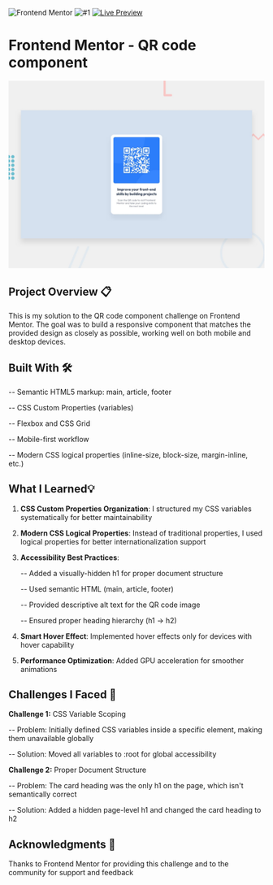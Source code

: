 ![Frontend Mentor](https://img.shields.io/badge/Frontend%20Mentor-Challenge-4BC0F0?logo=frontendmentor&logoColor=white) ![#1](https://img.shields.io/badge/%231-red) [![Live Preview](https://img.shields.io/badge/Live-Preview-green)](https://твоя-ссылка-на-live-preview)



# Frontend Mentor - QR code component

![Design preview for the QR code component coding challenge](./preview.jpg)

## Project Overview 📋 

This is my solution to the QR code component challenge on Frontend Mentor.
The goal was to build a responsive component that matches the provided design as closely as possible, working well on both mobile and desktop devices.

## Built With 🛠️

-- Semantic HTML5 markup: main, article, footer

-- CSS Custom Properties (variables)

-- Flexbox and CSS Grid

-- Mobile-first workflow

-- Modern CSS logical properties (inline-size, block-size, margin-inline, etc.)

##  What I Learned💡

1. **CSS Custom Properties Organization**: I structured my CSS variables systematically for better maintainability
2. **Modern CSS Logical Properties**: Instead of traditional properties, I used logical properties for better internationalization support
3. **Accessibility Best Practices**:

   -- Added a visually-hidden h1 for proper document structure
   
   -- Used semantic HTML (main, article, footer)
   
   -- Provided descriptive alt text for the QR code image

   -- Ensured proper heading hierarchy (h1 → h2)

4. **Smart Hover Effect**: Implemented hover effects only for devices with hover capability
5. **Performance Optimization**: Added GPU acceleration for smoother animations
   

## Challenges I Faced 🚧

**Challenge 1:** CSS Variable Scoping

-- Problem: Initially defined CSS variables inside a specific element, making them unavailable globally

-- Solution: Moved all variables to :root for global accessibility

**Challenge 2:** Proper Document Structure

-- Problem: The card heading was the only h1 on the page, which isn't semantically correct

-- Solution: Added a hidden page-level h1 and changed the card heading to h2

##  Acknowledgments 🙏
Thanks to Frontend Mentor for providing this challenge and to the community for support and feedback

